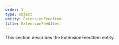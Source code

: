 ```yaml
---
order: 1
type: object
entity: ExtensionFeedItem
title: ExtensionFeedItem
---
```


This section describes the ExtensionFeedItem entity.
